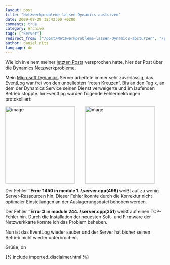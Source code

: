 ```yaml
---
layout: post
title: "Netzwerkprobleme lassen Dynamics abstürzen"
date: 2009-09-29 18:42:00 +0200
comments: true
category: Archive
tags: ["Server"]
redirect_from: ["/post/Netzwerkprobleme-lassen-Dynamics-absturzen", "/post/netzwerkprobleme-lassen-dynamics-absturzen"]
author: daniel nitz
language: de
---
```

<!-- more -->
<p>Wie ich in einem meiner <a href="/post/Fehler-bei-HP-Netzwerkkarten-Update.aspx" target="_blank">letzten Posts</a> versprochen hatte, hier der Post über die Dynamics Netzwerkprobleme.</p>  <p>Mein <a href="http://www.microsoft.com/germany/dynamics/" target="_blank">Microsoft Dynamics</a> Server arbeitete immer sehr zuverlässig, das EventLog war frei von den unbeliebten “roten Kreuzen”. Bis an den Tag x, an dem der Dynamics Service seinen Dienst verweigerte und im laufenden Betrieb stoppte. Im EventLog wurden folgende Fehlermeldungen protokolliert:</p>  <p><a href="/assets/archive/image_74.png" target="_blank"><img style="border-right-width: 0px; display: inline; border-top-width: 0px; border-bottom-width: 0px; margin-left: 0px; border-left-width: 0px; margin-right: 0px" title="image" border="0" alt="image" align="left" src="/assets/archive/image_thumb_74.png" width="220" height="244" /></a><a href="/assets/archive/image_75.png" target="_blank"><img style="border-right-width: 0px; display: block; float: none; border-top-width: 0px; border-bottom-width: 0px; margin-left: auto; border-left-width: 0px; margin-right: auto" title="image" border="0" alt="image" src="/assets/archive/image_thumb_75.png" width="221" height="244" /></a> </p>  <p>Der Fehler <strong>“Error 1450 in module 1..\server.cpp(498) </strong>weißt auf zu wenig Server-Ressourcen hin. Dieser Fehler konnte durch die Korrektur nicht optimaler Einstellungen an der Auslagerungsdatei behoben werden.</p>  <p>Der Fehler <strong>“Error 3 in module 244..\server.cpp(351)</strong> weißt auf einen TCP-Fehler hin. Durch die Installation der neuesten Soft- und Firmware der Netzwerkkarte konnte ich das Problem beheben.</p>  <p>Nun ist das EventLog wieder sauber und der Server hat bisher seinen Betrieb nicht wieder unterbrochen.</p>  <p>Grüße, dn</p>
{% include imported_disclaimer.html %}
